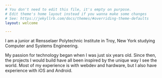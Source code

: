 ```yaml
---
# You don't need to edit this file, it's empty on purpose.
# Edit theme's home layout instead if you wanna make some changes
# See: https://jekyllrb.com/docs/themes/#overriding-theme-defaults
layout: welcome

---
```


I am a junior at Rensselaer Polytechnic Institute in Troy, New York studying Computer and Systems Engineering.

My passion for technology began when I was just six years old. Since then, the projects I would build have all been inspired by the unique way I see the world. Most of my experience is with webdev and hardware, but I also have experience with iOS and Android.
